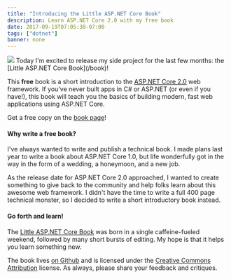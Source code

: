 ```yaml
---
title: "Introducing the Little ASP.NET Core Book"
description: Learn ASP.NET Core 2.0 with my free book
date: 2017-09-19T07:05:38-07:00
tags: ["dotnet"]
banner: none
---
```


<img src="/img/little-aspnetcore-book-mock.png" class="headshot">
Today I'm excited to release my side project for the last few months: the [Little ASP.NET Core Book](/book)! 

This **free** book is a short introduction to the [ASP.NET Core 2.0](https://docs.asp.net) web framework. If you've never built apps in C# or ASP.NET (or even if you have!), this book will teach you the basics of building modern, fast web applications using ASP.NET Core.

Get a free copy on the [book page](/book)!

<!--more-->

#### Why write a free book?

I've always wanted to write and publish a technical book. I made plans last year to write a book about ASP.NET Core 1.0, but life wonderfully got in the way in the form of a wedding, a honeymoon, and a new job.

As the release date for ASP.NET Core 2.0 approached, I wanted to create something to give back to the community and help folks learn about this awesome web framework. I didn't have the time to write a full 400 page technical monster, so I decided to write a short introductory book instead.

#### Go forth and learn!

The [Little ASP.NET Core Book](/book) was born in a single caffeine-fueled weekend, followed by many short bursts of editing. My hope is that it helps you learn something new.

The book lives [on Github](https://github.com/nbarbettini/little-aspnetcore-book) and is licensed under the [Creative Commons Attribution](https://creativecommons.org/licenses/by/4.0/) license. As always, please share your feedback and critiques.
